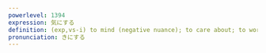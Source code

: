 ```yaml
---
powerlevel: 1394
expression: 気にする
definition: (exp,vs-i) to mind (negative nuance); to care about; to worry; to pay undue (amount of) attention to (something)
pronunciation: きにする
---
```

